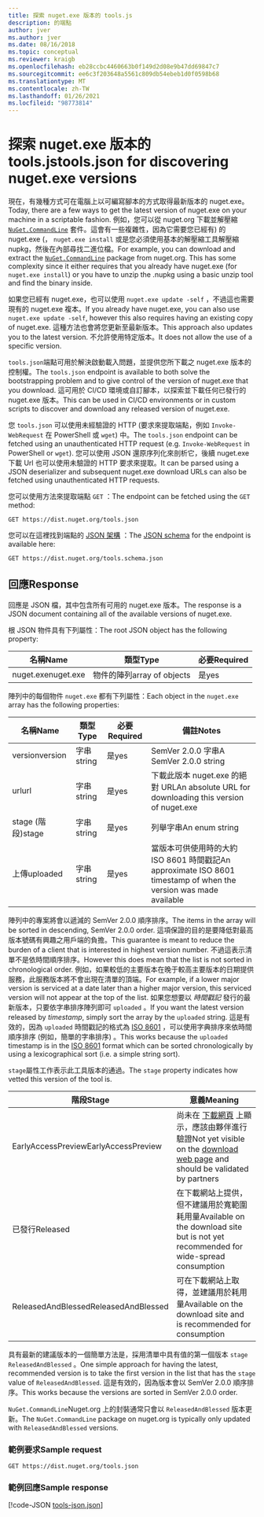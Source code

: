 ```yaml
---
title: 探索 nuget.exe 版本的 tools.js
description: 的端點
author: jver
ms.author: jver
ms.date: 08/16/2018
ms.topic: conceptual
ms.reviewer: kraigb
ms.openlocfilehash: eb28ccbc4460663b0f149d2d08e9b47dd69847c7
ms.sourcegitcommit: ee6c3f203648a5561c809db54ebeb1d0f0598b68
ms.translationtype: MT
ms.contentlocale: zh-TW
ms.lasthandoff: 01/26/2021
ms.locfileid: "98773814"
---
```

# <a name="toolsjson-for-discovering-nugetexe-versions"></a><span data-ttu-id="48274-103">探索 nuget.exe 版本的 tools.js</span><span class="sxs-lookup"><span data-stu-id="48274-103">tools.json for discovering nuget.exe versions</span></span>

<span data-ttu-id="48274-104">現在，有幾種方式可在電腦上以可編寫腳本的方式取得最新版本的 nuget.exe。</span><span class="sxs-lookup"><span data-stu-id="48274-104">Today, there are a few ways to get the latest version of nuget.exe on your machine in a scriptable fashion.</span></span> <span data-ttu-id="48274-105">例如，您可以從 nuget.org 下載並解壓縮 [`NuGet.CommandLine`](https://www.nuget.org/packages/NuGet.CommandLine/) 套件。這會有一些複雜性，因為它需要您已經有) 的 nuget.exe (， `nuget.exe install` 或是您必須使用基本的解壓縮工具解壓縮 nupkg，然後在內部尋找二進位檔。</span><span class="sxs-lookup"><span data-stu-id="48274-105">For example, you can download and extract the [`NuGet.CommandLine`](https://www.nuget.org/packages/NuGet.CommandLine/) package from nuget.org. This has some complexity since it either requires that you already have nuget.exe (for `nuget.exe install`) or you have to unzip the .nupkg using a basic unzip tool and find the binary inside.</span></span>

<span data-ttu-id="48274-106">如果您已經有 nuget.exe，也可以使用 `nuget.exe update -self` ，不過這也需要現有的 nuget.exe 複本。</span><span class="sxs-lookup"><span data-stu-id="48274-106">If you already have nuget.exe, you can also use `nuget.exe update -self`, however this also requires having an existing copy of nuget.exe.</span></span> <span data-ttu-id="48274-107">這種方法也會將您更新至最新版本。</span><span class="sxs-lookup"><span data-stu-id="48274-107">This approach also updates you to the latest version.</span></span> <span data-ttu-id="48274-108">不允許使用特定版本。</span><span class="sxs-lookup"><span data-stu-id="48274-108">It does not allow the use of a specific version.</span></span>

<span data-ttu-id="48274-109">`tools.json`端點可用於解決啟動載入問題，並提供您所下載之 nuget.exe 版本的控制權。</span><span class="sxs-lookup"><span data-stu-id="48274-109">The `tools.json` endpoint is available to both solve the bootstrapping problem and to give control of the version of nuget.exe that you download.</span></span> <span data-ttu-id="48274-110">這可用於 CI/CD 環境或自訂腳本，以探索並下載任何已發行的 nuget.exe 版本。</span><span class="sxs-lookup"><span data-stu-id="48274-110">This can be used in CI/CD environments or in custom scripts to discover and download any released version of nuget.exe.</span></span>

<span data-ttu-id="48274-111">您 `tools.json` 可以使用未經驗證的 HTTP (要求來提取端點，例如 `Invoke-WebRequest` 在 PowerShell 或 `wget`) 中。</span><span class="sxs-lookup"><span data-stu-id="48274-111">The `tools.json` endpoint can be fetched using an unauthenticated HTTP request (e.g. `Invoke-WebRequest` in PowerShell or `wget`).</span></span> <span data-ttu-id="48274-112">您可以使用 JSON 還原序列化來剖析它，後續 nuget.exe 下載 Url 也可以使用未驗證的 HTTP 要求來提取。</span><span class="sxs-lookup"><span data-stu-id="48274-112">It can be parsed using a JSON deserializer and subsequent nuget.exe download URLs can also be fetched using unauthenticated HTTP requests.</span></span>

<span data-ttu-id="48274-113">您可以使用方法來提取端點 `GET` ：</span><span class="sxs-lookup"><span data-stu-id="48274-113">The endpoint can be fetched using the `GET` method:</span></span>

```
GET https://dist.nuget.org/tools.json
```

<span data-ttu-id="48274-114">您可以在這裡找到端點的 [JSON 架構](https://json-schema.org/) ：</span><span class="sxs-lookup"><span data-stu-id="48274-114">The [JSON schema](https://json-schema.org/) for the endpoint is available here:</span></span>

```
GET https://dist.nuget.org/tools.schema.json
```

## <a name="response"></a><span data-ttu-id="48274-115">回應</span><span class="sxs-lookup"><span data-stu-id="48274-115">Response</span></span>

<span data-ttu-id="48274-116">回應是 JSON 檔，其中包含所有可用的 nuget.exe 版本。</span><span class="sxs-lookup"><span data-stu-id="48274-116">The response is a JSON document containing all of the available versions of nuget.exe.</span></span>

<span data-ttu-id="48274-117">根 JSON 物件具有下列屬性：</span><span class="sxs-lookup"><span data-stu-id="48274-117">The root JSON object has the following property:</span></span>

<span data-ttu-id="48274-118">名稱</span><span class="sxs-lookup"><span data-stu-id="48274-118">Name</span></span>      | <span data-ttu-id="48274-119">類型</span><span class="sxs-lookup"><span data-stu-id="48274-119">Type</span></span>             | <span data-ttu-id="48274-120">必要</span><span class="sxs-lookup"><span data-stu-id="48274-120">Required</span></span>
--------- | ---------------- | --------
<span data-ttu-id="48274-121">nuget.exe</span><span class="sxs-lookup"><span data-stu-id="48274-121">nuget.exe</span></span> | <span data-ttu-id="48274-122">物件的陣列</span><span class="sxs-lookup"><span data-stu-id="48274-122">array of objects</span></span> | <span data-ttu-id="48274-123">是</span><span class="sxs-lookup"><span data-stu-id="48274-123">yes</span></span>

<span data-ttu-id="48274-124">陣列中的每個物件 `nuget.exe` 都有下列屬性：</span><span class="sxs-lookup"><span data-stu-id="48274-124">Each object in the `nuget.exe` array has the following properties:</span></span>

<span data-ttu-id="48274-125">名稱</span><span class="sxs-lookup"><span data-stu-id="48274-125">Name</span></span>     | <span data-ttu-id="48274-126">類型</span><span class="sxs-lookup"><span data-stu-id="48274-126">Type</span></span>   | <span data-ttu-id="48274-127">必要</span><span class="sxs-lookup"><span data-stu-id="48274-127">Required</span></span> | <span data-ttu-id="48274-128">備註</span><span class="sxs-lookup"><span data-stu-id="48274-128">Notes</span></span>
-------- | ------ | -------- | -----
<span data-ttu-id="48274-129">version</span><span class="sxs-lookup"><span data-stu-id="48274-129">version</span></span>  | <span data-ttu-id="48274-130">字串</span><span class="sxs-lookup"><span data-stu-id="48274-130">string</span></span> | <span data-ttu-id="48274-131">是</span><span class="sxs-lookup"><span data-stu-id="48274-131">yes</span></span>      | <span data-ttu-id="48274-132">SemVer 2.0.0 字串</span><span class="sxs-lookup"><span data-stu-id="48274-132">A SemVer 2.0.0 string</span></span>
<span data-ttu-id="48274-133">url</span><span class="sxs-lookup"><span data-stu-id="48274-133">url</span></span>      | <span data-ttu-id="48274-134">字串</span><span class="sxs-lookup"><span data-stu-id="48274-134">string</span></span> | <span data-ttu-id="48274-135">是</span><span class="sxs-lookup"><span data-stu-id="48274-135">yes</span></span>      | <span data-ttu-id="48274-136">下載此版本 nuget.exe 的絕對 URL</span><span class="sxs-lookup"><span data-stu-id="48274-136">An absolute URL for downloading this version of nuget.exe</span></span>
<span data-ttu-id="48274-137">stage (階段)</span><span class="sxs-lookup"><span data-stu-id="48274-137">stage</span></span>    | <span data-ttu-id="48274-138">字串</span><span class="sxs-lookup"><span data-stu-id="48274-138">string</span></span> | <span data-ttu-id="48274-139">是</span><span class="sxs-lookup"><span data-stu-id="48274-139">yes</span></span>      | <span data-ttu-id="48274-140">列舉字串</span><span class="sxs-lookup"><span data-stu-id="48274-140">An enum string</span></span>
<span data-ttu-id="48274-141">上傳</span><span class="sxs-lookup"><span data-stu-id="48274-141">uploaded</span></span> | <span data-ttu-id="48274-142">字串</span><span class="sxs-lookup"><span data-stu-id="48274-142">string</span></span> | <span data-ttu-id="48274-143">是</span><span class="sxs-lookup"><span data-stu-id="48274-143">yes</span></span>      | <span data-ttu-id="48274-144">當版本可供使用時的大約 ISO 8601 時間戳記</span><span class="sxs-lookup"><span data-stu-id="48274-144">An approximate ISO 8601 timestamp of when the version was made available</span></span>

<span data-ttu-id="48274-145">陣列中的專案將會以遞減的 SemVer 2.0.0 順序排序。</span><span class="sxs-lookup"><span data-stu-id="48274-145">The items in the array will be sorted in descending, SemVer 2.0.0 order.</span></span> <span data-ttu-id="48274-146">這項保證的目的是要降低對最高版本號碼有興趣之用戶端的負擔。</span><span class="sxs-lookup"><span data-stu-id="48274-146">This guarantee is meant to reduce the burden of a client that is interested in highest version number.</span></span> <span data-ttu-id="48274-147">不過這表示清單不是依時間順序排序。</span><span class="sxs-lookup"><span data-stu-id="48274-147">However this does mean that the list is not sorted in chronological order.</span></span> <span data-ttu-id="48274-148">例如，如果較低的主要版本在晚于較高主要版本的日期提供服務，此服務版本將不會出現在清單的頂端。</span><span class="sxs-lookup"><span data-stu-id="48274-148">For example, if a lower major version is serviced at a date later than a higher major version, this serviced version will not appear at the top of the list.</span></span> <span data-ttu-id="48274-149">如果您想要以 *時間戳記* 發行的最新版本，只要依字串排序陣列即可 `uploaded` 。</span><span class="sxs-lookup"><span data-stu-id="48274-149">If you want the latest version released by *timestamp*, simply sort the array by the `uploaded` string.</span></span> <span data-ttu-id="48274-150">這是有效的，因為 `uploaded` 時間戳記的格式為 [ISO 8601](https://www.iso.org/iso-8601-date-and-time-format.html) ，可以使用字典排序來依時間順序排序 (例如，簡單的字串排序) 。</span><span class="sxs-lookup"><span data-stu-id="48274-150">This works because the `uploaded` timestamp is in the [ISO 8601](https://www.iso.org/iso-8601-date-and-time-format.html) format which can be sorted chronologically by using a lexicographical sort (i.e. a simple string sort).</span></span>

<span data-ttu-id="48274-151">`stage`屬性工作表示此工具版本的通過。</span><span class="sxs-lookup"><span data-stu-id="48274-151">The `stage` property indicates how vetted this version of the tool is.</span></span> 

<span data-ttu-id="48274-152">階段</span><span class="sxs-lookup"><span data-stu-id="48274-152">Stage</span></span>              | <span data-ttu-id="48274-153">意義</span><span class="sxs-lookup"><span data-stu-id="48274-153">Meaning</span></span>
------------------ | ------
<span data-ttu-id="48274-154">EarlyAccessPreview</span><span class="sxs-lookup"><span data-stu-id="48274-154">EarlyAccessPreview</span></span> | <span data-ttu-id="48274-155">尚未在 [下載網頁](https://www.nuget.org/downloads) 上顯示，應該由夥伴進行驗證</span><span class="sxs-lookup"><span data-stu-id="48274-155">Not yet visible on the [download web page](https://www.nuget.org/downloads) and should be validated by partners</span></span>
<span data-ttu-id="48274-156">已發行</span><span class="sxs-lookup"><span data-stu-id="48274-156">Released</span></span>           | <span data-ttu-id="48274-157">在下載網站上提供，但不建議用於寬範圍耗用量</span><span class="sxs-lookup"><span data-stu-id="48274-157">Available on the download site but is not yet recommended for wide-spread consumption</span></span>
<span data-ttu-id="48274-158">ReleasedAndBlessed</span><span class="sxs-lookup"><span data-stu-id="48274-158">ReleasedAndBlessed</span></span> | <span data-ttu-id="48274-159">可在下載網站上取得，並建議用於耗用量</span><span class="sxs-lookup"><span data-stu-id="48274-159">Available on the download site and is recommended for consumption</span></span>

<span data-ttu-id="48274-160">具有最新的建議版本的一個簡單方法是，採用清單中具有值的第一個版本 `stage` `ReleasedAndBlessed` 。</span><span class="sxs-lookup"><span data-stu-id="48274-160">One simple approach for having the latest, recommended version is to take the first version in the list that has the `stage` value of `ReleasedAndBlessed`.</span></span> <span data-ttu-id="48274-161">這是有效的，因為版本會以 SemVer 2.0.0 順序排序。</span><span class="sxs-lookup"><span data-stu-id="48274-161">This works because the versions are sorted in SemVer 2.0.0 order.</span></span>

<span data-ttu-id="48274-162">`NuGet.CommandLine`Nuget.org 上的封裝通常只會以 `ReleasedAndBlessed` 版本更新。</span><span class="sxs-lookup"><span data-stu-id="48274-162">The `NuGet.CommandLine` package on nuget.org is typically only updated with `ReleasedAndBlessed` versions.</span></span>

### <a name="sample-request"></a><span data-ttu-id="48274-163">範例要求</span><span class="sxs-lookup"><span data-stu-id="48274-163">Sample request</span></span>

```
GET https://dist.nuget.org/tools.json
```

### <a name="sample-response"></a><span data-ttu-id="48274-164">範例回應</span><span class="sxs-lookup"><span data-stu-id="48274-164">Sample response</span></span>

[!code-JSON [tools-json.json](./_data/tools-json.json)]
